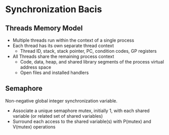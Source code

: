 # Synchronization Bacis

## Threads Memory Model

- Multiple threads run within the context of a single process
- Each thread has its own separate thread context
  - Thread ID, stack, stack pointer, PC, condition codes, GP registers
- All Threads share the remaining process context
  - Code, data, heap, and shared library segments of the process virtual address space
  - Open files and installed handlers

## Semaphore

Non-negative global integer synchronization variable.

- Associate a unique semaphore mutex, initially 1, with each shared variable (or related set of shared variables)
- Surround each access to the shared variable(s) with P(mutex) and V(mutex) operations
